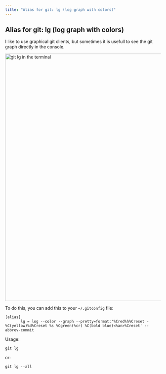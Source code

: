```yaml
---
title: "Alias for git: lg (log graph with colors)"
---
```


## Alias for git: lg (log graph with colors)

I like to use graphical git clients, but sometimes it is usefull to see the git graph directly in the console.

<img width="800" alt="git lg in the terminal" src="https://user-images.githubusercontent.com/1222165/48304588-2ce74880-e51c-11e8-8965-bba4ec4ace0b.png">

To do this, you can add this to your `~/.gitconfig` file:

```
[alias]
       lg = log --color --graph --pretty=format:'%Cred%h%Creset -%C(yellow)%d%Creset %s %Cgreen(%cr) %C(bold blue)<%an>%Creset' --abbrev-commit
```

Usage:

```
git lg
```

or:

```
git lg --all
```
